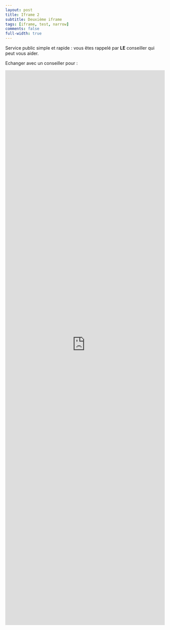 ```yaml
---
layout: post
title: Iframe 2
subtitle: Deuxième iframe
tags: [iframe, test, narrow]
comments: false
full-width: true
---
```


Service public simple et rapide : vous êtes rappelé par **LE** conseiller qui peut vous aider.


Echanger avec un conseiller pour :

<iframe src="https://reso-staging.osc-fr1.scalingo.io/aide-entreprise/iframe-test-2" width="100%" height="1750px" frameborder="0"></iframe>